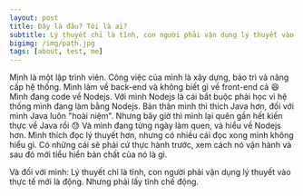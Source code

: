 ```yaml
---
layout: post
title: Đây là đâu? Tôi là ai?
subtitle: Lý thuyết chỉ là tĩnh, con người phải vận dụng lý thuyết vào thực tế mới là động. Nhưng phải lấy tĩnh chế động.
bigimg: /img/path.jpg
tags: [about, test, me]
---
```


Mình là một lập trình viên. Công việc của mình là xây dựng, bảo trì và nâng cấp hệ thống.
Mình làm về back-end và không biết gì về front-end cả &#128518;
Mình đang code về Nodejs. Với mình Nodejs là cái bắt buộc phải học vì hệ thống mình đang làm bằng Nodejs.
Bản thân mình thì thích Java hơn, đối với mình Java luôn "hoài niệm". Nhưng bây giờ thì mình lại quên gần hết kiến thực về Java rồi &#128531;
Và mình đang từng ngày làm quen, và hiểu về Nodejs hơn.
Mình thích đọc lý thuyết hơn, nhưng có nhiều cái đọc xong mình không hiểu gì.
Có những cái sẽ phải cứ thực hành trước, xem cách nó vận hành và sau đó mới tiểu hiển bản chất của nó là gì.

Và đối với mình: Lý thuyết chỉ là tĩnh, con người phải vận dụng lý thuyết vào thực tế mới là động. Nhưng phải lấy tĩnh chế động.